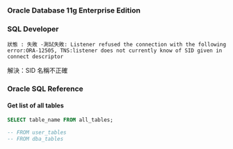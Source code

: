 ### Oracle Database 11g Enterprise Edition

### SQL Developer

```
狀態 : 失敗 -測試失敗: Listener refused the connection with the following error:ORA-12505, TNS:listener does not currently know of SID given in connect descriptor
```

解決：SID 名稱不正確

### Oracle SQL Reference

#### Get list of all tables

```sql
SELECT table_name FROM all_tables;

-- FROM user_tables
-- FROM dba_tables
```



